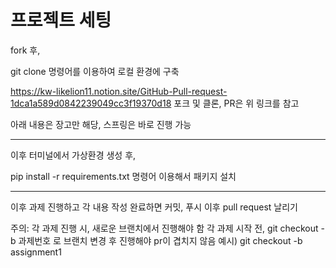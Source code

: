 # 프로젝트 세팅

fork 후,

git clone 명령어를 이용하여 로컬 환경에 구축

https://kw-likelion11.notion.site/GitHub-Pull-request-1dca1a589d0842239049cc3f19370d18
포크 및 클론, PR은 위 링크를 참고

아래 내용은 장고만 해당, 스프링은 바로 진행 가능

---

이후 터미널에서 가상환경 생성 후,

pip install -r requirements.txt
명령어 이용해서 패키지 설치

---

이후 과제 진행하고 각 내용 작성 완료하면 커밋, 푸시 이후 pull request 날리기

주의: 각 과제 진행 시, 새로운 브랜치에서 진행해야 함
각 과제 시작 전, git checkout -b 과제번호 로 브랜치 변경 후 진행해야 pr이 겹치지 않음
예시) git checkout -b assignment1

